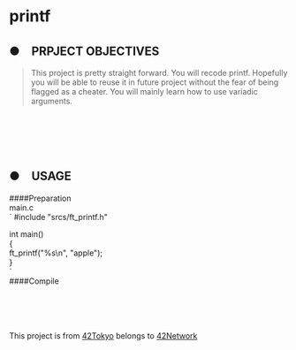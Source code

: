 # printf
## ●　PRPJECT OBJECTIVES<br>
>This project is pretty straight forward. You will recode printf. 
Hopefully you will be able to reuse it in future project without the fear of being flagged as a cheater. 
You will mainly learn how to use variadic arguments.
<br>
<br>
<br>
<br>

## ●　USAGE<br>
####Preparation<br>
main.c<br>
`
#include "srcs/ft_printf.h"<br>

int main()<br>
{<br>
	ft_printf("%s\n", "apple");<br>
}<br>
`<br>
####Compile<br>
<br>
<br>
<br>
<br>

This project is from [42Tokyo](https://42tokyo.jp/) belongs to [42Network](https://www.42.fr/)
